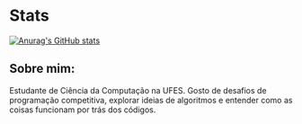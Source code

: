 # Stats

[![Anurag's GitHub stats](https://github-readme-stats.vercel.app/api?username=venckszz&theme=nord&show_icons=true&sfkjsf=a)](https://github.com/anuraghazra/github-readme-stats)

## Sobre mim:

Estudante de Ciência da Computação na UFES. Gosto de desafios de programação competitiva, explorar ideias de algoritmos e entender como as coisas funcionam por trás dos códigos.

